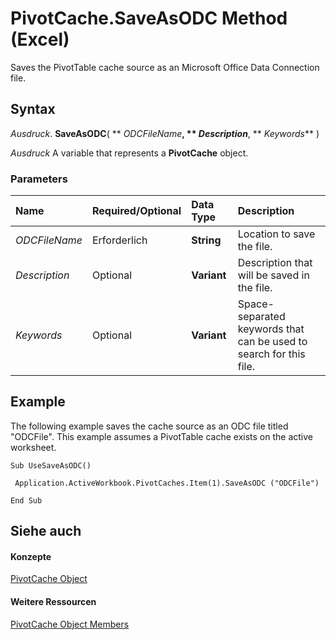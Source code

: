 
# PivotCache.SaveAsODC Method (Excel)

Saves the PivotTable cache source as an Microsoft Office Data Connection file.


## Syntax

 _Ausdruck_. **SaveAsODC**( ** _ODCFileName_**, ** _Description_**, ** _Keywords_** )

 _Ausdruck_ A variable that represents a **PivotCache** object.


### Parameters



|**Name**|**Required/Optional**|**Data Type**|**Description**|
|:-----|:-----|:-----|:-----|
| _ODCFileName_|Erforderlich|**String**|Location to save the file.|
| _Description_|Optional|**Variant**|Description that will be saved in the file.|
| _Keywords_|Optional|**Variant**|Space-separated keywords that can be used to search for this file.|

## Example

The following example saves the cache source as an ODC file titled "ODCFile". This example assumes a PivotTable cache exists on the active worksheet.


```
Sub UseSaveAsODC() 
 
 Application.ActiveWorkbook.PivotCaches.Item(1).SaveAsODC ("ODCFile") 
 
End Sub
```


## Siehe auch


#### Konzepte


[PivotCache Object](c3d84ef1-f9e6-b1bc-cbf0-3ba8dfe17439.md)
#### Weitere Ressourcen


[PivotCache Object Members](http://msdn.microsoft.com/library/113f1109-e1c9-2c6e-0581-9fba82f278dc%28Office.15%29.aspx)
